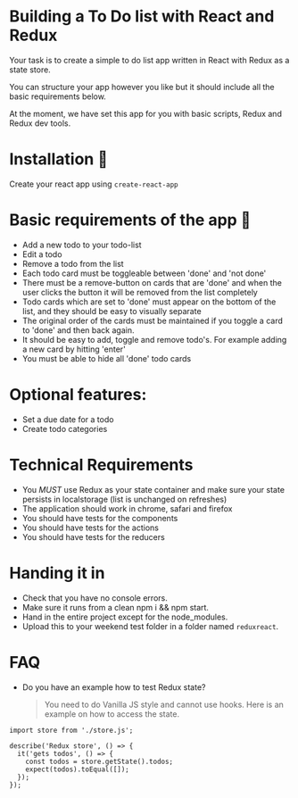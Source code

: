 # Building a To Do list with React and Redux

Your task is to create a simple to do list app written in React with Redux as a state store.

You can structure your app however you like but it should include all the basic requirements below.

At the moment, we have set this app for you with basic scripts, Redux and Redux dev tools.


# Installation :wrench:

Create your react app using `create-react-app`


# Basic requirements of the app :memo:

- Add a new todo to your todo-list
- Edit a todo
- Remove a todo from the list
- Each todo card must be toggleable between 'done' and 'not done'
- There must be a remove-button on cards that are 'done' and when the user clicks the button it will be removed from the list completely
- Todo cards which are set to 'done' must appear on the bottom of the list, and they should be easy to visually separate
- The original order of the cards must be maintained if you toggle a card to 'done' and then back again.
- It should be easy to add, toggle and remove todo's. For example adding a new card by hitting 'enter'
- You must be able to hide all 'done' todo cards

# Optional features:

- Set a due date for a todo
- Create todo categories

# Technical Requirements

- You _MUST_ use Redux as your state container and make sure your state persists in localstorage (list is unchanged on refreshes)
- The application should work in chrome, safari and firefox
- You should have tests for the components
- You should have tests for the actions
- You should have tests for the reducers

# Handing it in
- Check that you have no console errors.
- Make sure it runs from a clean npm i && npm start.
- Hand in the entire project except for the node_modules.
- Upload this to your weekend test folder in a folder named `reduxreact`.

# FAQ

- Do you have an example how to test Redux state?
  > You need to do Vanilla JS style and cannot use hooks. Here is an example on how to access the state.

```
import store from './store.js';

describe('Redux store', () => {
  it('gets todos', () => {
    const todos = store.getState().todos;
    expect(todos).toEqual([]);
  });
});
```
